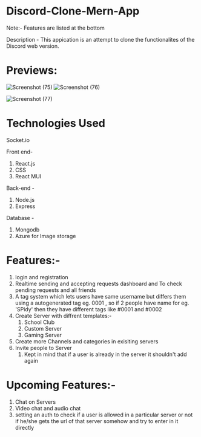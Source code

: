 # Discord-Clone-Mern-App

Note:- Features are listed at the bottom

Description -
This appication is an attempt to clone the functionalites of the Discord web version.

# Previews:

![Screenshot (75)](https://user-images.githubusercontent.com/73217093/204859563-a0385786-11cb-469d-b391-73abadbeb282.png)
![Screenshot (76)](https://user-images.githubusercontent.com/73217093/204859745-87c37941-c8c8-43f8-86a0-2314f9be6478.png)

![Screenshot (77)](https://user-images.githubusercontent.com/73217093/204859588-d15d2b17-a8b9-484d-82b1-bb6e3bc3d836.png)

# Technologies Used

Socket.io

Front end-

1. React.js
2. CSS
3. React MUI

Back-end -

1. Node.js
2. Express

Database - 

1. Mongodb
2. Azure for Image storage

# Features:- 
1. login and registration 
2. Realtime sending and accepting requests dashboard and To check pending requests and all friends
3. A tag system which lets users have same username but differs them using a autogenerated tag eg. 0001 , so if 2 people have name for eg. 'SPidy' then they have different tags like #0001 and #0002
4. Create Server with diffrent templates:-
    1. School Club
    2. Custom Server
    3. Gaming Server   
5. Create more Channels and categories in exisiting servers
6. Invite people to Server
    1. Kept in mind that if a user is already in the server it shouldn't add again

# Upcoming Features:-
1. Chat on Servers
2. Video chat and audio chat
3. setting an auth to check if a user is allowed in a particular server or not if he/she gets the url of that server somehow and try to enter in it directly

